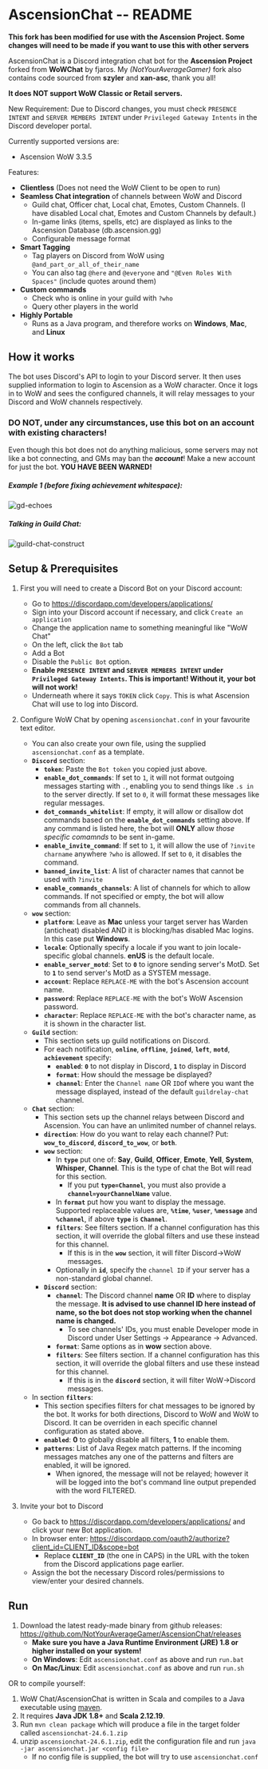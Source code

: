 # AscensionChat -- README

**This fork has been modified for use with the Ascension Project. Some changes will need to be made if you want to use this with other servers**

AscensionChat is a Discord integration chat bot for the **Ascension Project** forked from **WoWChat** by fjaros. My _(NotYourAverageGamer)_ fork also contains code sourced from **szyler** and **xan-asc**, thank you all!

**It does NOT support WoW Classic or Retail servers.**

New Requirement: Due to Discord changes, you must check `PRESENCE INTENT` and `SERVER MEMBERS INTENT` under `Privileged Gateway Intents` in the Discord developer portal.

Currently supported versions are:

- Ascension WoW 3.3.5

Features:

- **Clientless** (Does not need the WoW Client to be open to run)
- **Seamless Chat integration** of channels between WoW and Discord
  - Guild chat, Officer chat, Local chat, Emotes, Custom Channels. (I have disabled Local chat, Emotes and Custom Channels by default.)
  - In-game links (items, spells, etc) are displayed as links to the Ascension Database (db.ascension.gg)
  - Configurable message format
- **Smart Tagging**
  - Tag players on Discord from WoW using `@and_part_or_all_of_their_name`
  - You can also tag `@here` and `@everyone` and `"@Even Roles With Spaces"` (include quotes around them)
- **Custom commands**
  - Check who is online in your guild with `?who`
  - Query other players in the world
- **Highly Portable**
  - Runs as a Java program, and therefore works on **Windows**, **Mac**, and **Linux**

## How it works

The bot uses Discord's API to login to your Discord server. It then uses supplied information
to login to Ascension as a WoW character. Once it logs in to WoW and sees the configured channels,
it will relay messages to your Discord and WoW channels respectively.

### DO NOT, under any circumstances, use this bot on an account with existing characters!

Even though this bot does not do anything malicious, some servers may not like a bot connecting, and GMs may ban the **_account_**!
Make a new account for just the bot. **YOU HAVE BEEN WARNED!**

##### Example 1 (before fixing achievement whitespace):

![gd-echoes](https://raw.githubusercontent.com/fjaros/wowchat/master/images/example1.png)

##### Talking in Guild Chat:

![guild-chat-construct](https://raw.githubusercontent.com/fjaros/wowchat/master/images/example2.png)

## Setup & Prerequisites

1. First you will need to create a Discord Bot on your Discord account:
   - Go to https://discordapp.com/developers/applications/
   - Sign into your Discord account if necessary, and click `Create an application`
   - Change the application name to something meaningful like "WoW Chat"
   - On the left, click the `Bot` tab
   - Add a Bot
   - Disable the `Public Bot` option.
   - **Enable `PRESENCE INTENT` and `SERVER MEMBERS INTENT` under `Privileged Gateway Intents`. This is important! Without it, your bot will not work!**
   - Underneath where it says `TOKEN` click `Copy`. This is what Ascension Chat will use to log into Discord.
2. Configure WoW Chat by opening `ascensionchat.conf` in your favourite text editor.

   - You can also create your own file, using the supplied `ascensionchat.conf` as a template.
   - **`Discord`** section:
     - **`token`**: Paste the `Bot token` you copied just above.
     - **`enable_dot_commands`**: If set to `1`, it will not format outgoing messages starting with `.`, enabling you to send things like `.s in` to the server directly. If set to `0`, it will format these messages like regular messages.
     - **`dot_commands_whitelist`**: If empty, it will allow or disallow dot commands based on the **`enable_dot_commands`** setting above. If any command is listed here, the bot will **ONLY** allow _those specific comamnds_ to be sent in-game.
     - **`enable_invite_command`**: If set to `1`, it will allow the use of `?invite charname` anywhere `?who` is allowed. If set to `0`, it disables the command.
     - **`banned_invite_list`**: A list of character names that cannot be used with `?invite`
     - **`enable_commands_channels`**: A list of channels for which to allow commands. If not specified or empty, the bot will allow commands from all channels.
   - **`wow`** section:
     - **`platform`**: Leave as **Mac** unless your target server has Warden (anticheat) disabled AND it is blocking/has disabled Mac logins. In this case put **Windows**.
     - **`locale`**: Optionally specify a locale if you want to join locale-specific global channels. **enUS** is the default locale.
     - **`enable_server_motd`**: Set to **`0`** to ignore sending server's MotD. Set to **`1`** to send server's MotD as a SYSTEM message.
     - **`account`**: Replace `REPLACE-ME` with the bot's Ascension account name.
     - **`password`**: Replace `REPLACE-ME` with the bot's WoW Ascension password.
     - **`character`**: Replace `REPLACE-ME` with the bot's character name, as it is shown in the character list.
   - **`Guild`** section:
     - This section sets up guild notifications on Discord.
     - For each notification, **`online`**, **`offline`**, **`joined`**, **`left`**, **`motd`**, **`achievement`** specify:
       - **`enabled`**: **`0`** to not display in Discord, **`1`** to display in Discord
       - **`format`**: How should the message be displayed?
       - **`channel`**: Enter the `Channel name` OR `ID`of where you want the message displayed, instead of the default `guildrelay-chat` channel.
   - **`Chat`** section:
     - This section sets up the channel relays between Discord and Ascension. You can have an unlimited number of channel relays.
     - **`direction`**: How do you want to relay each channel? Put:
       **`wow_to_discord`**, **`discord_to_wow`**, or **`both`**.
     - **`wow`** section:
       - In **`type`** put one of: **Say**, **Guild**, **Officer**, **Emote**, **Yell**, **System**, **Whisper**, **Channel**. This is the type of chat the Bot will read for this section.
         - If you put **`type=Channel`**, you must also provide a **`channel=yourChannelName`** value.
       - In **`format`** put how you want to display the message. Supported replaceable values are, **`%time`**, **`%user`**, **`%message`** and **`%channel`**, if above **`type`** is **`Channel`**.
       - **`filters`**: See filters section. If a channel configuration has this section, it will override the global filters and use these instead for this channel.
         - If this is in the **`wow`** section, it will filter Discord->WoW messages.
       - Optionally in **`id`**, specify the `channel ID` if your server has a non-standard global channel.
     - **`Discord`** section:
       - **`channel`**: The Discord channel **name** OR **ID** where to display the message. **It is advised to use channel ID here instead of name, so the bot does not stop working when the channel name is changed.**
         - To see channels' IDs, you must enable Developer mode in Discord under User Settings -> Appearance -> Advanced.
       - **`format`**: Same options as in **wow** section above.
       - **`filters`**: See filters section. If a channel configuration has this section, it will override the global filters and use these instead for this channel.
         - If this is in the **`discord`** section, it will filter WoW->Discord messages.
   - In section **`filters`**:
     - This section specifies filters for chat messages to be ignored by the bot. It works for both directions, Discord to WoW and WoW to Discord. It can be overriden in each specific channel configuration as stated above.
     - **`enabled`**: **0** to globally disable all filters, **1** to enable them.
     - **`patterns`**: List of Java Regex match patterns. If the incoming messages matches any one of the patterns and filters are enabled, it will be ignored.
       - When ignored, the message will not be relayed; however it will be logged into the bot's command line output prepended with the word FILTERED.

3. Invite your bot to Discord
   - Go back to https://discordapp.com/developers/applications/ and click your new Bot application.
   - In browser enter: https://discordapp.com/oauth2/authorize?client_id=CLIENT_ID&scope=bot
     - Replace **`CLIENT_ID`** (the one in CAPS) in the URL with the token from the Discord applications page earlier.
   - Assign the bot the necessary Discord roles/permissions to view/enter your desired channels.

## Run

1. Download the latest ready-made binary from github releases: https://github.com/NotYourAverageGamer/AscensionChat/releases
   - **Make sure you have a Java Runtime Environment (JRE) 1.8 or higher installed on your system!**
   - **On Windows**: Edit `ascensionchat.conf` as above and run `run.bat`
   - **On Mac/Linux**: Edit `ascensionchat.conf` as above and run `run.sh`

OR to compile yourself:

1. WoW Chat/AscensionChat is written in Scala and compiles to a Java executable using [maven](https://maven.apache.org).
2. It requires **Java JDK 1.8+** and **Scala 2.12.19**.
3. Run `mvn clean package` which will produce a file in the target folder called `ascensionchat-24.6.1.zip`
4. unzip `ascensionchat-24.6.1.zip`, edit the configuration file and run `java -jar ascensionchat.jar <config file>`
   - If no config file is supplied, the bot will try to use `ascensionchat.conf`
